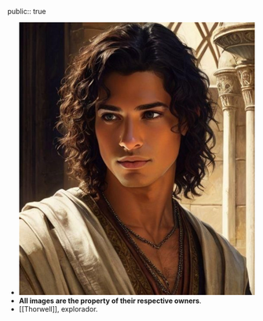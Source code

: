 public:: true

- ![WhatsApp Image 2025-02-23 at 16.25.26.jpeg](../assets/WhatsApp_Image_2025-02-23_at_16.25.26_1740340866036_0.jpeg)
- **All images are the property of their respective owners**.
- [[Thorwell]], explorador.